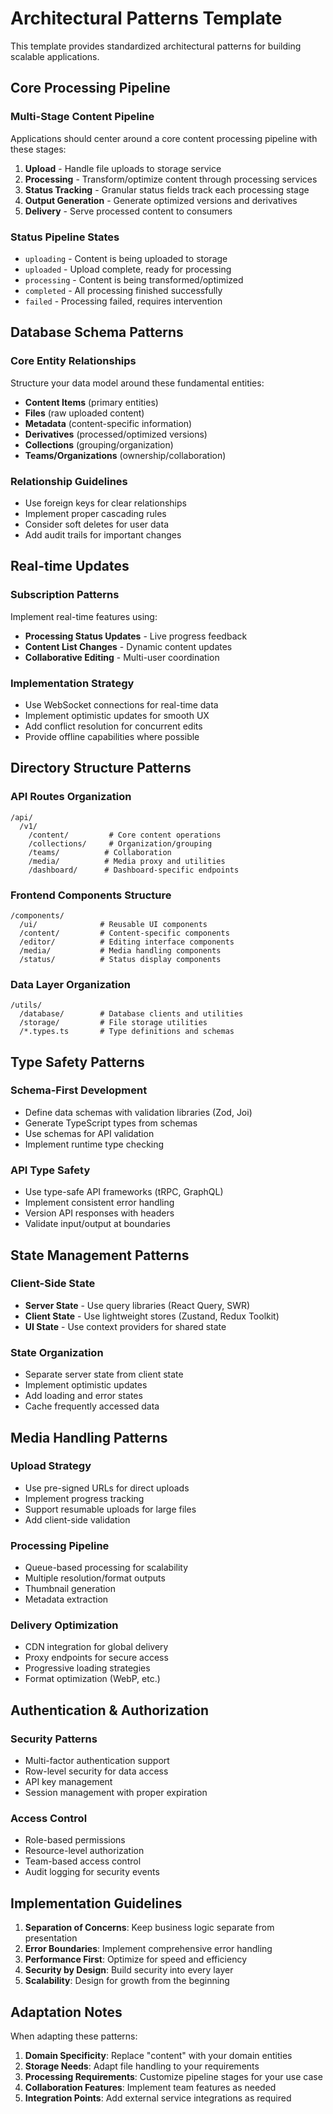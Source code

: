 # Architectural Patterns Template

This template provides standardized architectural patterns for building scalable applications.

## Core Processing Pipeline

### Multi-Stage Content Pipeline
Applications should center around a core content processing pipeline with these stages:

1. **Upload** - Handle file uploads to storage service
2. **Processing** - Transform/optimize content through processing services
3. **Status Tracking** - Granular status fields track each processing stage
4. **Output Generation** - Generate optimized versions and derivatives
5. **Delivery** - Serve processed content to consumers

### Status Pipeline States
- `uploading` - Content is being uploaded to storage
- `uploaded` - Upload complete, ready for processing
- `processing` - Content is being transformed/optimized
- `completed` - All processing finished successfully
- `failed` - Processing failed, requires intervention

## Database Schema Patterns

### Core Entity Relationships
Structure your data model around these fundamental entities:

- **Content Items** (primary entities)
- **Files** (raw uploaded content)
- **Metadata** (content-specific information)
- **Derivatives** (processed/optimized versions)
- **Collections** (grouping/organization)
- **Teams/Organizations** (ownership/collaboration)

### Relationship Guidelines
- Use foreign keys for clear relationships
- Implement proper cascading rules
- Consider soft deletes for user data
- Add audit trails for important changes

## Real-time Updates

### Subscription Patterns
Implement real-time features using:

- **Processing Status Updates** - Live progress feedback
- **Content List Changes** - Dynamic content updates
- **Collaborative Editing** - Multi-user coordination

### Implementation Strategy
- Use WebSocket connections for real-time data
- Implement optimistic updates for smooth UX
- Add conflict resolution for concurrent edits
- Provide offline capabilities where possible

## Directory Structure Patterns

### API Routes Organization
```
/api/
  /v1/
    /content/         # Core content operations
    /collections/     # Organization/grouping
    /teams/          # Collaboration
    /media/          # Media proxy and utilities
    /dashboard/      # Dashboard-specific endpoints
```

### Frontend Components Structure
```
/components/
  /ui/              # Reusable UI components
  /content/         # Content-specific components
  /editor/          # Editing interface components
  /media/           # Media handling components
  /status/          # Status display components
```

### Data Layer Organization
```
/utils/
  /database/        # Database clients and utilities
  /storage/         # File storage utilities
  /*.types.ts       # Type definitions and schemas
```

## Type Safety Patterns

### Schema-First Development
- Define data schemas with validation libraries (Zod, Joi)
- Generate TypeScript types from schemas
- Use schemas for API validation
- Implement runtime type checking

### API Type Safety
- Use type-safe API frameworks (tRPC, GraphQL)
- Implement consistent error handling
- Version API responses with headers
- Validate input/output at boundaries

## State Management Patterns

### Client-Side State
- **Server State** - Use query libraries (React Query, SWR)
- **Client State** - Use lightweight stores (Zustand, Redux Toolkit)
- **UI State** - Use context providers for shared state

### State Organization
- Separate server state from client state
- Implement optimistic updates
- Add loading and error states
- Cache frequently accessed data

## Media Handling Patterns

### Upload Strategy
- Use pre-signed URLs for direct uploads
- Implement progress tracking
- Support resumable uploads for large files
- Add client-side validation

### Processing Pipeline
- Queue-based processing for scalability
- Multiple resolution/format outputs
- Thumbnail generation
- Metadata extraction

### Delivery Optimization
- CDN integration for global delivery
- Proxy endpoints for secure access
- Progressive loading strategies
- Format optimization (WebP, etc.)

## Authentication & Authorization

### Security Patterns
- Multi-factor authentication support
- Row-level security for data access
- API key management
- Session management with proper expiration

### Access Control
- Role-based permissions
- Resource-level authorization
- Team-based access control
- Audit logging for security events

## Implementation Guidelines

1. **Separation of Concerns**: Keep business logic separate from presentation
2. **Error Boundaries**: Implement comprehensive error handling
3. **Performance First**: Optimize for speed and efficiency
4. **Security by Design**: Build security into every layer
5. **Scalability**: Design for growth from the beginning

## Adaptation Notes

When adapting these patterns:

1. **Domain Specificity**: Replace "content" with your domain entities
2. **Storage Needs**: Adapt file handling to your requirements
3. **Processing Requirements**: Customize pipeline stages for your use case
4. **Collaboration Features**: Implement team features as needed
5. **Integration Points**: Add external service integrations as required